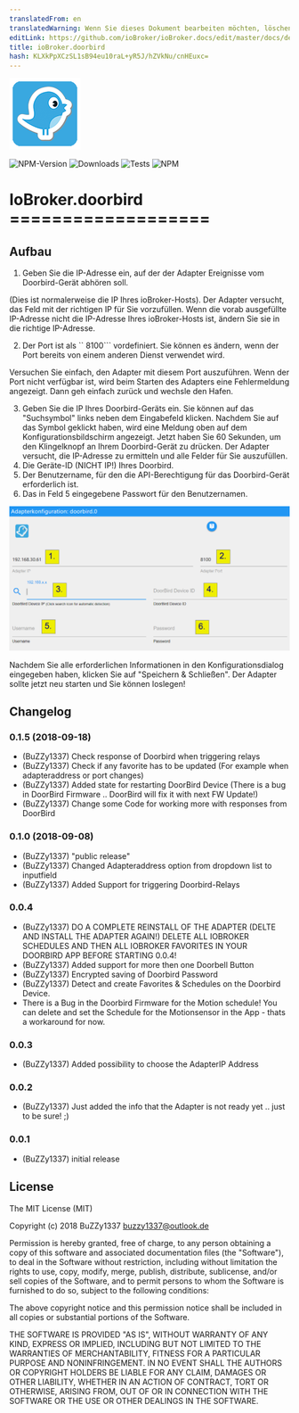 ```yaml
---
translatedFrom: en
translatedWarning: Wenn Sie dieses Dokument bearbeiten möchten, löschen Sie bitte das Feld "translationsFrom". Andernfalls wird dieses Dokument automatisch erneut übersetzt
editLink: https://github.com/ioBroker/ioBroker.docs/edit/master/docs/de/adapterref/iobroker.doorbird/README.md
title: ioBroker.doorbird
hash: KLXkPpXCzSL1sB94eu10raL+yR5J/hZVkNu/cnHEuxc=
---
```

![Logo](../../../en/adapterref/iobroker.doorbird/admin/doorbird.png)

![NPM-Version](https://img.shields.io/npm/v/iobroker.doorbird.svg)
![Downloads](https://img.shields.io/npm/dm/iobroker.doorbird.svg)
![Tests](https://travis-ci.org/BuZZy1337/ioBroker.doorbird.svg?branch=master)
![NPM](https://nodei.co/npm/iobroker.doorbird.png?downloads=true)

# IoBroker.doorbird ===================
## Aufbau
1. Geben Sie die IP-Adresse ein, auf der der Adapter Ereignisse vom Doorbird-Gerät abhören soll.

(Dies ist normalerweise die IP Ihres ioBroker-Hosts).
Der Adapter versucht, das Feld mit der richtigen IP für Sie vorzufüllen. Wenn die vorab ausgefüllte IP-Adresse nicht die IP-Adresse Ihres ioBroker-Hosts ist, ändern Sie sie in die richtige IP-Adresse.

2. Der Port ist als `` 8100``` vordefiniert. Sie können es ändern, wenn der Port bereits von einem anderen Dienst verwendet wird.

Versuchen Sie einfach, den Adapter mit diesem Port auszuführen. Wenn der Port nicht verfügbar ist, wird beim Starten des Adapters eine Fehlermeldung angezeigt. Dann geh einfach zurück und wechsle den Hafen.

3. Geben Sie die IP Ihres Doorbird-Geräts ein. Sie können auf das "Suchsymbol" links neben dem Eingabefeld klicken. Nachdem Sie auf das Symbol geklickt haben, wird eine Meldung oben auf dem Konfigurationsbildschirm angezeigt. Jetzt haben Sie 60 Sekunden, um den Klingelknopf an Ihrem Doorbird-Gerät zu drücken. Der Adapter versucht, die IP-Adresse zu ermitteln und alle Felder für Sie auszufüllen.
4. Die Geräte-ID (NICHT IP!) Ihres Doorbird.
5. Der Benutzername, für den die API-Berechtigung für das Doorbird-Gerät erforderlich ist.
6. Das in Feld 5 eingegebene Passwort für den Benutzernamen.

![Bildschirmfoto](../../../en/adapterref/iobroker.doorbird/img/configscreen.png)

Nachdem Sie alle erforderlichen Informationen in den Konfigurationsdialog eingegeben haben, klicken Sie auf "Speichern & Schließen".
Der Adapter sollte jetzt neu starten und Sie können loslegen!

## Changelog
### 0.1.5 (2018-09-18)
* (BuZZy1337) Check response of Doorbird when triggering relays
* (BuZZy1337) Check if any favorite has to be updated (For example when adapteraddress or port changes)
* (BuZZy1337) Added state for restarting DoorBird Device (There is a bug in DoorBird Firmware .. DoorBird will fix it with next FW Update!)
* (BuZZy1337) Change some Code for working more with responses from DoorBird

### 0.1.0 (2018-09-08)
* (BuZZy1337) "public release"
* (BuZZy1337) Changed Adapteraddress option from dropdown list to inputfield
* (BuZZy1337) Added Support for triggering Doorbird-Relays

### 0.0.4
* (BuZZy1337) DO A COMPLETE REINSTALL OF THE ADAPTER (DELTE AND INSTALL THE ADAPTER AGAIN!)
DELETE ALL IOBROKER SCHEDULES AND THEN ALL IOBROKER FAVORITES IN YOUR DOORBIRD APP BEFORE STARTING 0.0.4!
* (BuZZy1337) Added support for more then one Doorbell Button
* (BuZZy1337) Encrypted saving of Doorbird Password
* (BuZZy1337) Detect and create Favorites & Schedules on the Doorbird Device.
* There is a Bug in the Doorbird Firmware for the Motion schedule! You can delete and set the Schedule for the Motionsensor in the App - thats a workaround for now.

### 0.0.3
* (BuZZy1337) Added possibility to choose the AdapterIP Address

### 0.0.2
* (BuZZy1337) Just added the info that the Adapter is not ready yet .. just to be sure! ;)

### 0.0.1
* (BuZZy1337) initial release

## License
The MIT License (MIT)

Copyright (c) 2018 BuZZy1337 <buzzy1337@outlook.de>

Permission is hereby granted, free of charge, to any person obtaining a copy
of this software and associated documentation files (the "Software"), to deal
in the Software without restriction, including without limitation the rights
to use, copy, modify, merge, publish, distribute, sublicense, and/or sell
copies of the Software, and to permit persons to whom the Software is
furnished to do so, subject to the following conditions:

The above copyright notice and this permission notice shall be included in
all copies or substantial portions of the Software.

THE SOFTWARE IS PROVIDED "AS IS", WITHOUT WARRANTY OF ANY KIND, EXPRESS OR
IMPLIED, INCLUDING BUT NOT LIMITED TO THE WARRANTIES OF MERCHANTABILITY,
FITNESS FOR A PARTICULAR PURPOSE AND NONINFRINGEMENT. IN NO EVENT SHALL THE
AUTHORS OR COPYRIGHT HOLDERS BE LIABLE FOR ANY CLAIM, DAMAGES OR OTHER
LIABILITY, WHETHER IN AN ACTION OF CONTRACT, TORT OR OTHERWISE, ARISING FROM,
OUT OF OR IN CONNECTION WITH THE SOFTWARE OR THE USE OR OTHER DEALINGS IN
THE SOFTWARE.